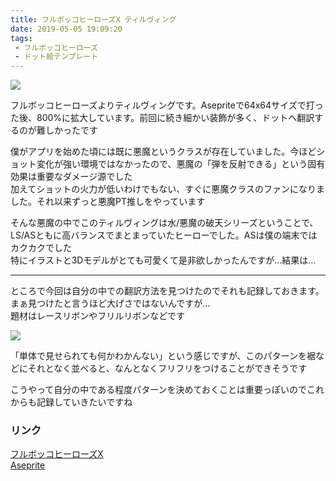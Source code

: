 ```yaml
---
title: フルボッコヒーローズX ティルヴィング
date: 2019-05-05 19:09:20
tags: 
 - フルボッコヒーローズ
 - ドット絵テンプレート
---
```


![](/image-blog/images/tyrfing.png)

フルボッコヒーローズよりティルヴィングです。Asepriteで64x64サイズで打った後、800%に拡大しています。前回に続き細かい装飾が多く、ドットへ翻訳するのが難しかったです

僕がアプリを始めた頃には既に悪魔というクラスが存在していました。今ほどショット変化が強い環境ではなかったので、悪魔の「弾を反射できる」という固有効果は重要なダメージ源でした  
加えてショットの火力が低いわけでもない、すぐに悪魔クラスのファンになりました。それ以来ずっと悪魔PT推しをやっています

そんな悪魔の中でこのティルヴィングは水/悪魔の破天シリーズということで、LS/ASともに高バランスでまとまっていたヒーローでした。ASは僕の端末ではカクカクでした  
特にイラストと3Dモデルがとても可愛くて是非欲しかったんですが…結果は…

---

ところで今回は自分の中での翻訳方法を見つけたのでそれも記録しておきます。まぁ見つけたと言うほど大げさではないんですが…  
題材はレースリボンやフリルリボンなどです

![](/image-blog/images/flill-test.png)

「単体で見せられても何かわかんない」という感じですが、このパターンを裾などにそれとなく並べると、なんとなくフリフリをつけることができそうです

こうやって自分の中である程度パターンを決めておくことは重要っぽいのでこれからも記録していきたいですね

### リンク
[フルボッコヒーローズX](https://official.fullbokko.drecom.jp)  
[Aseprite](https://www.aseprite.org)
